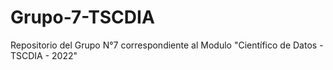 # Grupo-7-TSCDIA
Repositorio del Grupo N°7 correspondiente al Modulo "Científico de Datos - TSCDIA - 2022"
